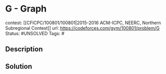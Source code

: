 # G - Graph

contest: [[CFICPC/100801/100801|2015-2016 ACM-ICPC, NEERC, Northern Subregional Contest]]
url: https://codeforces.com/gym/100801/problem/G
Status: #UNSOLVED
Tags: #

## Description

## Solution


